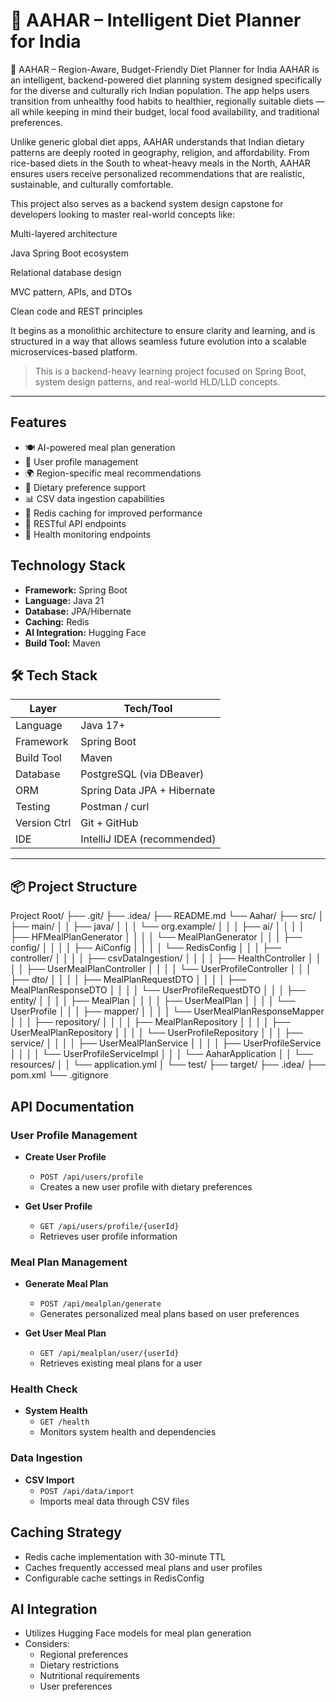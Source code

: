 # 🥗 AAHAR – Intelligent Diet Planner for India

🥗 AAHAR – Region-Aware, Budget-Friendly Diet Planner for India
AAHAR is an intelligent, backend-powered diet planning system designed specifically for the diverse and culturally rich Indian population. The app helps users transition from unhealthy food habits to healthier, regionally suitable diets — all while keeping in mind their budget, local food availability, and traditional preferences.

Unlike generic global diet apps, AAHAR understands that Indian dietary patterns are deeply rooted in geography, religion, and affordability. From rice-based diets in the South to wheat-heavy meals in the North, AAHAR ensures users receive personalized recommendations that are realistic, sustainable, and culturally comfortable.

This project also serves as a backend system design capstone for developers looking to master real-world concepts like:

Multi-layered architecture

Java Spring Boot ecosystem

Relational database design

MVC pattern, APIs, and DTOs

Clean code and REST principles

It begins as a monolithic architecture to ensure clarity and learning, and is structured in a way that allows seamless future evolution into a scalable microservices-based platform.



> This is a backend-heavy learning project focused on Spring Boot, system design patterns, and real-world HLD/LLD concepts.

---

## Features
- 🍽️ AI-powered meal plan generation
- 👤 User profile management
- 🌍 Region-specific meal recommendations
- 🥗 Dietary preference support
- 📊 CSV data ingestion capabilities
- 💾 Redis caching for improved performance
- 🔄 RESTful API endpoints
- 🏥 Health monitoring endpoints

## Technology Stack
- **Framework:** Spring Boot
- **Language:** Java 21
- **Database:** JPA/Hibernate
- **Caching:** Redis
- **AI Integration:** Hugging Face
- **Build Tool:** Maven


## 🛠️ Tech Stack

| Layer        | Tech/Tool                            |
|--------------|--------------------------------------|
| Language     | Java 17+                             |
| Framework    | Spring Boot                          |
| Build Tool   | Maven                                |
| Database     | PostgreSQL (via DBeaver)             |
| ORM          | Spring Data JPA + Hibernate          |
| Testing      | Postman / curl                       |
| Version Ctrl | Git + GitHub                         |
| IDE          | IntelliJ IDEA (recommended)          |

---

## 📦 Project Structure

Project Root/
├── .git/
├── .idea/
├── README.md
└── Aahar/
├── src/
│   ├── main/
│   │   ├── java/
│   │   │   └── org.example/
│   │   │       ├── ai/
│   │   │       │   ├── HFMealPlanGenerator
│   │   │       │   └── MealPlanGenerator
│   │   │       ├── config/
│   │   │       │   ├── AiConfig
│   │   │       │   └── RedisConfig
│   │   │       ├── controller/
│   │   │       │   ├── csvDataIngestion/
│   │   │       │   ├── HealthController
│   │   │       │   ├── UserMealPlanController
│   │   │       │   └── UserProfileController
│   │   │       ├── dto/
│   │   │       │   ├── MealPlanRequestDTO
│   │   │       │   ├── MealPlanResponseDTO
│   │   │       │   └── UserProfileRequestDTO
│   │   │       ├── entity/
│   │   │       │   ├── MealPlan
│   │   │       │   ├── UserMealPlan
│   │   │       │   └── UserProfile
│   │   │       ├── mapper/
│   │   │       │   └── UserMealPlanResponseMapper
│   │   │       ├── repository/
│   │   │       │   ├── MealPlanRepository
│   │   │       │   ├── UserMealPlanRepository
│   │   │       │   └── UserProfileRepository
│   │   │       ├── service/
│   │   │       │   ├── UserMealPlanService
│   │   │       │   ├── UserProfileService
│   │   │       │   └── UserProfileServiceImpl
│   │   │       └── AaharApplication
│   │   └── resources/
│   │       └── application.yml
│   └── test/
├── target/
├── .idea/
├── pom.xml
└── .gitignore

## API Documentation

### User Profile Management
- **Create User Profile**
  - `POST /api/users/profile`
  - Creates a new user profile with dietary preferences

- **Get User Profile**
  - `GET /api/users/profile/{userId}`
  - Retrieves user profile information

### Meal Plan Management
- **Generate Meal Plan**
  - `POST /api/mealplan/generate`
  - Generates personalized meal plans based on user preferences

- **Get User Meal Plan**
  - `GET /api/mealplan/user/{userId}`
  - Retrieves existing meal plans for a user

### Health Check
- **System Health**
  - `GET /health`
  - Monitors system health and dependencies

### Data Ingestion
- **CSV Import**
  - `POST /api/data/import`
  - Imports meal data through CSV files

## Caching Strategy
- Redis cache implementation with 30-minute TTL
- Caches frequently accessed meal plans and user profiles
- Configurable cache settings in RedisConfig

## AI Integration
- Utilizes Hugging Face models for meal plan generation
- Considers:
  - Regional preferences
  - Dietary restrictions
  - Nutritional requirements
  - User preferences
